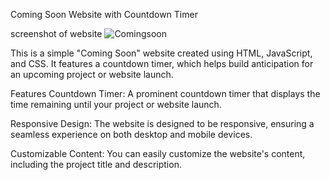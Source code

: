 Coming Soon Website with Countdown Timer

screenshot of website
![Comingsoon](https://github.com/Suha1421/coming-soon-website/assets/149294408/1eafcd88-9db2-44c9-a9b6-8a3ec033a0f5)



This is a simple "Coming Soon" website created using HTML, JavaScript, and CSS. It features a countdown timer, which helps build anticipation for an upcoming project or website launch.

Features
Countdown Timer: A prominent countdown timer that displays the time remaining until your project or website launch.

Responsive Design: The website is designed to be responsive, ensuring a seamless experience on both desktop and mobile devices.

Customizable Content: You can easily customize the website's content, including the project title and description.
